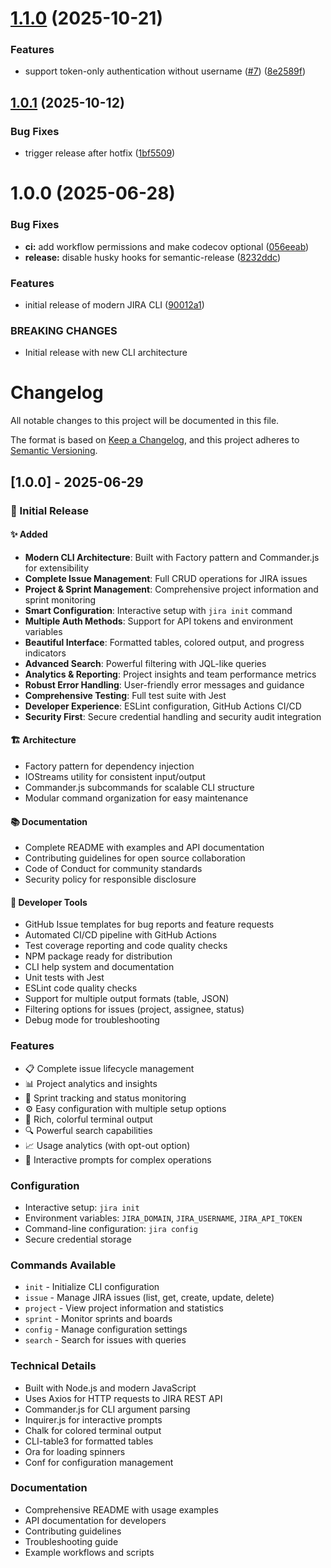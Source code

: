 # [1.1.0](https://github.com/pchuri/jira-cli/compare/v1.0.1...v1.1.0) (2025-10-21)


### Features

* support token-only authentication without username ([#7](https://github.com/pchuri/jira-cli/issues/7)) ([8e2589f](https://github.com/pchuri/jira-cli/commit/8e2589fe1cfe39dd89ab55446c926ff76142ab3d))

## [1.0.1](https://github.com/pchuri/jira-cli/compare/v1.0.0...v1.0.1) (2025-10-12)


### Bug Fixes

* trigger release after hotfix ([1bf5509](https://github.com/pchuri/jira-cli/commit/1bf5509304c06241d2be9ab2b3a55b19f7aa44f8))

# 1.0.0 (2025-06-28)


### Bug Fixes

* **ci:** add workflow permissions and make codecov optional ([056eeab](https://github.com/pchuri/jira-cli/commit/056eeab325c7c1c5e3be6acea5639abec0cf8e55))
* **release:** disable husky hooks for semantic-release ([8232ddc](https://github.com/pchuri/jira-cli/commit/8232ddc9ebf1431f7985ecaec018d74ea24d39e1))


### Features

* initial release of modern JIRA CLI ([90012a1](https://github.com/pchuri/jira-cli/commit/90012a133d67f25a0592109bcfafe78f4c0a1544))


### BREAKING CHANGES

* Initial release with new CLI architecture

# Changelog

All notable changes to this project will be documented in this file.

The format is based on [Keep a Changelog](https://keepachangelog.com/en/1.0.0/),
and this project adheres to [Semantic Versioning](https://semver.org/spec/v2.0.0.html).

## [1.0.0] - 2025-06-29

### 🎉 Initial Release

#### ✨ Added
- **Modern CLI Architecture**: Built with Factory pattern and Commander.js for extensibility
- **Complete Issue Management**: Full CRUD operations for JIRA issues
- **Project & Sprint Management**: Comprehensive project information and sprint monitoring
- **Smart Configuration**: Interactive setup with `jira init` command
- **Multiple Auth Methods**: Support for API tokens and environment variables
- **Beautiful Interface**: Formatted tables, colored output, and progress indicators
- **Advanced Search**: Powerful filtering with JQL-like queries
- **Analytics & Reporting**: Project insights and team performance metrics
- **Robust Error Handling**: User-friendly error messages and guidance
- **Comprehensive Testing**: Full test suite with Jest
- **Developer Experience**: ESLint configuration, GitHub Actions CI/CD
- **Security First**: Secure credential handling and security audit integration

#### 🏗️ Architecture
- Factory pattern for dependency injection
- IOStreams utility for consistent input/output
- Commander.js subcommands for scalable CLI structure
- Modular command organization for easy maintenance

#### 📚 Documentation
- Complete README with examples and API documentation
- Contributing guidelines for open source collaboration
- Code of Conduct for community standards
- Security policy for responsible disclosure

#### 🔧 Developer Tools
- GitHub Issue templates for bug reports and feature requests
- Automated CI/CD pipeline with GitHub Actions
- Test coverage reporting and code quality checks
- NPM package ready for distribution
- CLI help system and documentation
- Unit tests with Jest
- ESLint code quality checks
- Support for multiple output formats (table, JSON)
- Filtering options for issues (project, assignee, status)
- Debug mode for troubleshooting

### Features
- 📋 Complete issue lifecycle management
- 📊 Project analytics and insights  
- 🏃 Sprint tracking and status monitoring
- ⚙️ Easy configuration with multiple setup options
- 🎨 Rich, colorful terminal output
- 🔍 Powerful search capabilities
- 📈 Usage analytics (with opt-out option)
- 🔧 Interactive prompts for complex operations

### Configuration
- Interactive setup: `jira init`
- Environment variables: `JIRA_DOMAIN`, `JIRA_USERNAME`, `JIRA_API_TOKEN`
- Command-line configuration: `jira config`
- Secure credential storage

### Commands Available
- `init` - Initialize CLI configuration
- `issue` - Manage JIRA issues (list, get, create, update, delete)
- `project` - View project information and statistics
- `sprint` - Monitor sprints and boards
- `config` - Manage configuration settings
- `search` - Search for issues with queries

### Technical Details
- Built with Node.js and modern JavaScript
- Uses Axios for HTTP requests to JIRA REST API
- Commander.js for CLI argument parsing
- Inquirer.js for interactive prompts
- Chalk for colored terminal output
- CLI-table3 for formatted tables
- Ora for loading spinners
- Conf for configuration management

### Documentation
- Comprehensive README with usage examples
- API documentation for developers
- Contributing guidelines
- Troubleshooting guide
- Example workflows and scripts
